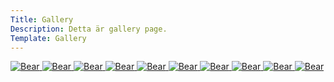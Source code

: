 ```yaml
---
Title: Gallery
Description: Detta är gallery page.
Template: Gallery
---
```


<p>

<a href="%base_url%/image/leaf_256x256.png">
    <picture>
        <source media="(max-width: 1025px)" srcset="%base_url%/image/leaf_256x256.png?w=350&h=350&crop-to-fit&?nc&?v">
        <source media="(min-width: 668px)" srcset="%base_url%/image/leaf_256x256.png?w=667&h=667&crop-to-fit&?nc&?v">
        <img src="%base_url%/image/leaf_256x256.png?w=375&h=375&crop-to-fit&?nc&?v" alt="Bear">
    </picture>
</a>
<a href="%base_url%/image/bear.jpg">
    <picture>
        <source media="(max-width: 1025px)" srcset="%base_url%/image/bear.jpg?w=350&h=350&crop-to-fit&?nc&?v">
        <source media="(min-width: 668px)" srcset="%base_url%/image/bear.jpg?w=667&h=667&crop-to-fit&h=667&crop-to-fit&?nc&?v">
        <img src="%base_url%/image/bear.jpg?w=375&h=375&crop-to-fit&?nc&?v" alt="Bear">
    </picture>
</a>
<a href="%base_url%/image/beautiful.jpg" target="_blank">
    <picture>
        <source media="(max-width: 1025px)" srcset="%base_url%/image/beautiful.jpg?w=350&h=350&crop-to-fit&?nc&?v">
        <source media="(min-width: 668px)" srcset="%base_url%/image/beautiful.jpg?w=667&h=667&crop-to-fit&h=667&crop-to-fit&?nc&?v">
        <img src="%base_url%/image/beautiful.jpg?w=375&h=375&crop-to-fit&?nc&?v" alt="Bear">
    </picture>
</a>
<a href="%base_url%/image/best-time.jpeg" target="_blank">
<picture>
    <source media="(max-width: 1025px)" srcset="%base_url%/image/best-time.jpeg?w=350&h=350&crop-to-fit&?nc&?v">
    <source media="(min-width: 668px)" srcset="%base_url%/image/best-time.jpeg?w=667&h=667&crop-to-fit&h=667&crop-to-fit&?nc&?v">
    <img src="%base_url%/image/best-time.jpeg?w=375&h=375&crop-to-fit&?nc&?v" alt="Bear">
</picture>
</a>
<a href="%base_url%/image/dancing.jpg" target="_blank">
<picture>
    <source media="(max-width: 1025px)" srcset="%base_url%/image/dancing.jpg?w=350&h=350&crop-to-fit&?nc&?v">
    <source media="(min-width: 668px)" srcset="%base_url%/image dancing.jpg?w=667&h=667&crop-to-fit&?nc&?v">
    <img src="%base_url%/image/dancing.jpg?w=375&h=375&crop-to-fit&?nc&?v" alt="Bear">
</picture>
</a>
<a href="%base_url%/image/france.jpg" target="_blank">
<picture>
    <source media="(max-width: 1025px)" srcset="%base_url%/image/france.jpg?w=350&h=350&crop-to-fit&?nc&?v">
    <source media="(min-width: 668px)" srcset="%base_url%/image/france.jpg?w=667&h=667&crop-to-fit&?nc&?v">
    <img src="%base_url%/image/france.jpg?w=375&h=375&crop-to-fit&?nc&?v" alt="Bear">
</picture>
</a>
<a href="%base_url%/image/glass.jpg" target="_blank">
<picture>
    <source media="(max-width: 1025px)" srcset="%base_url%/image/glass.jpg?w=350&h=350&crop-to-fit&?nc&?v">
    <source media="(min-width: 668px)" srcset="%base_url%/image/glass.jpg?w=667&h=667&crop-to-fit&?nc&?v">
    <img src="%base_url%/image/glass.jpg?w=375&h=375&crop-to-fit&?nc&?v" alt="Bear">
</picture>
</a>
<a href="%base_url%/image/looking.jpg" target="_blank">
<picture>
    <source media="(max-width: 1025px)" srcset="%base_url%/image/looking.jpg?w=350&h=350&crop-to-fit&save-as=gif&?nc&?v">
    <source media="(min-width: 668px)" srcset="%base_url%/image/looking.jpg?w=667&h=667&crop-to-fit&crop-to-fit&save-as=gif&?nc&?v">
    <img src="%base_url%/image/looking.jpg?w=375&h=375&crop-to-fit&crop-to-fit&save-as=gif&?nc&?v" alt="Bear">
</picture>
</a>
<a href="%base_url%/image/man.jpg" target="_blank">
<picture>
    <source media="(max-width: 1025px)" srcset="%base_url%/image/man.jpg?w=350&h=350&crop-to-fit&?nc&?v">
    <source media="(min-width: 668px)" srcset="%base_url%/image/man.jpg?w=667&h=667&crop-to-fit&?nc&?v">
    <img src="%base_url%/image/man.jpg?w=375&h=375&crop-to-fit&?nc&?v" alt="Bear">
</picture>
</a>
<a href="%base_url%/image/stock.jpg" target="_blank">
<picture>
    <source media="(max-width: 1025px)" srcset="%base_url%/image/stock.jpg?w=350&h=350&crop-to-fit&?nc&?v">
    <source media="(min-width: 668px)" srcset="%base_url%/image/stock.jpg?w=667&h=667&crop-to-fit&crop-to-fit&?nc&?v">
    <img src="%base_url%/image/stock.jpg?w=375&h=375&crop-to-fit&crop-to-fit&?nc&?v" alt="Bear">
</picture>
</a>

</p>

